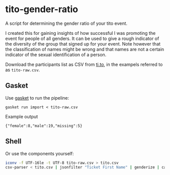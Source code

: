 # tito-gender-ratio

A script for determining the gender ratio of your tito event.

I created this for gaining insights of how successful I was promoting the event
for people of all genders. It can be used to give a rough indicator of the diversity 
of the group that signed up for your event. Note however that the classification of 
names might be wrong and that names are not a certain indicator of the sexual
identification of a person.

Download the participants list as CSV from [ti.to](https://ti.to/home),
in the exampels referred to as `tito-raw.csv`.


## Gasket

Use [gasket](https://www.npmjs.org/package/gasket) to run the pipeline:

```
gasket run import < tito-raw.csv
```
Example output
```
{"female":8,"male":19,"missing":5}
```

## Shell

Or use the components yourself:

```sh
iconv -f UTF-16le -t UTF-8 tito-raw.csv > tito.csv
csv-parser < tito.csv | jsonfilter "Ticket First Name" | genderize | category-count gender
```